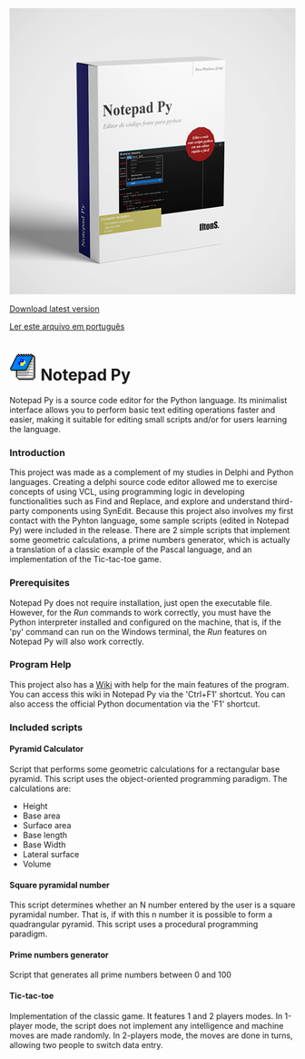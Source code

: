 ![Box Image](/Resources/box-image.jpg)

[Download latest version](https://github.com/IltonS/notepad-py/releases/latest)

[Ler este arquivo em português](/README.pt-br.md)

# ![Icon Image](/Resources/notepad-grid-icon_48.png) Notepad Py
Notepad Py is a source code editor for the Python language. Its minimalist interface allows you to perform basic text editing operations faster and easier, making it suitable for editing small scripts and/or for users learning the language.

### Introduction
This project was made as a complement of my studies in Delphi and Python languages. Creating a delphi source code editor allowed me to exercise concepts of using VCL, using programming logic in developing functionalities such as Find and Replace, and explore and understand third-party components using SynEdit. Because this project also involves my first contact with the Pyhton language, some sample scripts (edited in Notepad Py) were included in the release. There are 2 simple scripts that implement some geometric calculations, a prime numbers generator, which is actually a translation of a classic example of the Pascal language, and an implementation of the Tic-tac-toe game.

### Prerequisites
Notepad Py does not require installation, just open the executable file. However, for the _Run_ commands to work correctly, you must have the Python interpreter installed and configured on the machine, that is, if the 'py' command can run on the Windows terminal, the _Run_ features on Notepad Py will also work correctly.

### Program Help
This project also has a [Wiki](https://github.com/IltonS/notepad-py/wiki) with help for the main features of the program. You can access this wiki in Notepad Py via the 'Ctrl+F1' shortcut. You can also access the official Python documentation via the 'F1' shortcut.

### Included scripts

#### Pyramid Calculator
Script that performs some geometric calculations for a rectangular base pyramid. This script uses the object-oriented programming paradigm. The calculations are:
* Height
* Base area
* Surface area
* Base length
* Base Width
* Lateral surface
* Volume

#### Square pyramidal number
This script determines whether an N number entered by the user is a square pyramidal number. That is, if with this n number it is possible to form a quadrangular pyramid. This script uses a procedural programming paradigm.

#### Prime numbers generator
Script that generates all prime numbers between 0 and 100

#### Tic-tac-toe
Implementation of the classic game. It features 1 and 2 players modes. In 1-player mode, the script does not implement any intelligence and machine moves are made randomly. In 2-players mode, the moves are done in turns, allowing two people to switch data entry.
